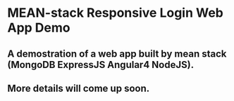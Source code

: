 # MEAN-stack Responsive Login Web App Demo
## A demostration of a web app built by mean stack (MongoDB ExpressJS Angular4 NodeJS). 
## More details will come up soon.